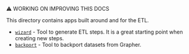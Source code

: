 ⚠️ WORKING ON IMPROVING THIS DOCS

This directory contains apps built around and for the ETL.


- [`wizard`](./wizard) - Tool to generate ETL steps. It is a great starting point when creating new steps.
- [`backport`](./backport) - Tool to backport datasets from Grapher.
